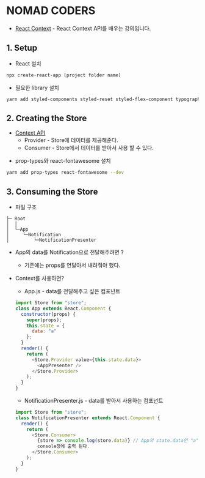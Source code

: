 # NOMAD CODERS

- [React Context](https://academy.nomadcoders.co/p/antiredux-new-react-context-api) - React Context API를 배우는 강의입니다.

## 1. Setup

- React 설치

```bash
npx create-react-app [project folder name]
```

- 필요한 library 설치

```bash
yarn add styled-components styled-reset styled-flex-component typography --dev
```

## 2. Creating the Store

- [Context API](https://ko.reactjs.org/docs/context.html#api)
  - Provider - Store에 데이터를 제공해준다.
  - Consumer - Store에서 데이터를 받아서 사용 할 수 있다.

* prop-types와 react-fontawesome 설치

```bash
yarn add prop-types react-fontawesome --dev
```

## 3. Consuming the Store

- 파일 구조

```
├─ Root
│  │
│  └─App
│     └─Notification
│         └─NotificationPresenter

```

- App의 data를 Notification으로 전달해주려면 ?

  - 기존에는 props를 연달아서 내려줘야 했다.

- Context를 사용하면?

  - App.js - data를 전달해주고 싶은 컴포넌트

  ```javascript
  import Store from "store";
  class App extends React.Component {
    constructor(props) {
      super(props);
      this.state = {
        data: "a"
      };
    }
    render() {
      return (
        <Store.Provider value={this.state.data}>
          <AppPresenter />
        </Store.Provider>
      );
    }
  }
  ```

  - NotificationPresenter.js - data를 받아서 사용하는 컴포넌트

  ```javascript
  import Store from "store";
  class NotificationPresenter extends React.Component {
    render() {
      return (
        <Store.Consumer>
          {store => console.log(store.data)} // App의 state.data인 "a"가
          console창에 출력 된다.
        </Store.Consumer>
      );
    }
  }
  ```
